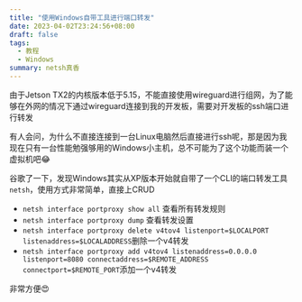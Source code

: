 ```yaml
---
title: "使用Windows自带工具进行端口转发"
date: 2023-04-02T23:24:56+08:00
draft: false
tags: 
  - 教程
  - Windows
summary: netsh真香
---
```


由于Jetson TX2的内核版本低于5.15，不能直接使用wireguard进行组网，为了能够在外网的情况下通过wireguard连接到我的开发板，需要对开发板的ssh端口进行转发

有人会问，为什么不直接连接到一台Linux电脑然后直接进行ssh呢，那是因为我现在只有一台性能勉强够用的Windows小主机，总不可能为了这个功能而装一个虚拟机吧😂

谷歌了一下，发现Windows其实从XP版本开始就自带了一个CLI的端口转发工具`netsh`，使用方式非常简单，直接上CRUD

- `netsh interface portproxy show all` 查看所有转发规则
- `netsh interface portproxy dump` 查看转发设置
- `netsh interface portproxy delete v4tov4 listenport=$LOCALPORT listenaddress=$LOCALADDRESS`删除一个v4转发
- `netsh interface portproxy add v4tov4 listenaddress=0.0.0.0 listenport=8080 connectaddress=$REMOTE_ADDRESS connectport=$REMOTE_PORT`添加一个v4转发

非常方便😍
